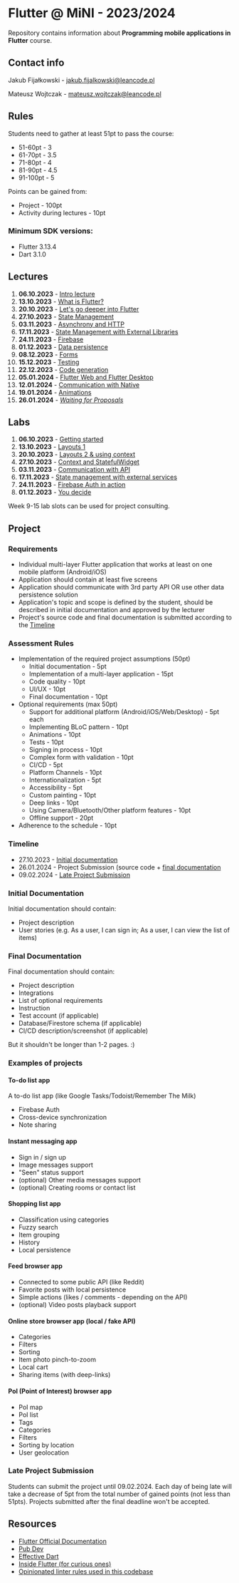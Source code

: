 # Flutter @ MiNI - 2023/2024
Repository contains information about **Programming mobile applications in Flutter** course.

## Contact info
Jakub Fijałkowski - jakub.fijalkowski@leancode.pl

Mateusz Wojtczak - mateusz.wojtczak@leancode.pl

## Rules
Students need to gather at least 51pt to pass the course:
- 51-60pt - 3
- 61-70pt - 3.5
- 71-80pt - 4
- 81-90pt - 4.5
- 91-100pt - 5

Points can be gained from:
- Project - 100pt
- Activity during lectures - 10pt

### Minimum SDK versions:
- Flutter 3.13.4
- Dart 3.1.0


## Lectures
1. **06.10.2023** - [Intro lecture](lectures/week1_lecture)
2. **13.10.2023** - [What is Flutter?](lectures/week2_lecture)
3. **20.10.2023** - [Let's go deeper into Flutter](lectures/week3_lecture)
4. **27.10.2023** - [State Management](lectures/week4_lecture)
5. **03.11.2023** - [Asynchrony and HTTP](lectures/week5_lecture)
6. **17.11.2023** - [State Management with External Libraries](lectures/week6_lecture)
7. **24.11.2023** - [Firebase](lectures/week7_lecture)
8. **01.12.2023** - [Data persistence](lectures/week8_lecture)
9. **08.12.2023** - [Forms](lectures/week9_lecture)
10. **15.12.2023** - [Testing](lectures/week10_lecture)
11. **22.12.2023** - [Code generation](lectures/week11_lecture)
12. **05.01.2024** - [Flutter Web and Flutter Desktop](lectures/week12_lecture)
13. **12.01.2024** - [Communication with Native](lectures/week13_lecture)
14. **19.01.2024** - [Animations](lectures/week14_lecture)
15. **26.01.2024** - [*Waiting for Proposals*]()


## Labs
1. **06.10.2023** - [Getting started](labs/week1_lab)
2. **13.10.2023** - [Layouts 1](labs/week2_lab)
3. **20.10.2023** - [Layouts 2 & using context](labs/week3_lab)
4. **27.10.2023** - [Context and StatefulWidget](labs/week4_lab)
5. **03.11.2023** - [Communication with API](labs/week5_lab)
6. **17.11.2023** - [State management with external services](labs/week6_lab)
7. **24.11.2023** - [Firebase Auth in action](labs/week7_lab)
8. **01.12.2023** - [You decide](labs/week8_lab)

Week 9-15 lab slots can be used for project consulting.

## Project

### Requirements
- Individual multi-layer Flutter application that works at least on one mobile platform (Android/iOS)
- Application should contain at least five screens
- Application should communicate with 3rd party API OR use other data persistence solution
- Application's topic and scope is defined by the student, should be described in initial documentation and approved by the lecturer
- Project's source code and final documentation is submitted according to the [Timeline](#timeline)

### Assessment Rules
- Implementation of the required project assumptions (50pt)
	- Initial documentation - 5pt
	- Implementation of a multi-layer application - 15pt
	- Code quality - 10pt
	- UI/UX - 10pt
	- Final documentation - 10pt
- Optional requirements (max 50pt)
	- Support for additional platform (Android/iOS/Web/Desktop) - 5pt each
	- Implementing BLoC pattern - 10pt
	- Animations - 10pt
	- Tests - 10pt
	- Signing in process - 10pt
	- Complex form with validation - 10pt
	- CI/CD - 5pt
	- Platform Channels - 10pt
	- Internationalization - 5pt
	- Accessibility - 5pt
	- Custom painting - 10pt
	- Deep links - 10pt
	- Using Camera/Bluetooth/Other platform features - 10pt
	- Offline support - 20pt
- Adherence to the schedule - 10pt


### Timeline
- 27.10.2023 - [Initial documentation](#initial-documentation)
- 26.01.2024 - Project Submission (source code + [final documentation](#final-documentation)
- 09.02.2024 - [Late Project Submission](#late-project-submission)

### Initial Documentation
Initial documentation should contain:
- Project description
- User stories (e.g. As a user, I can sign in; As a user, I can view the list of items)

### Final Documentation
Final documentation should contain:
- Project description
- Integrations
- List of optional requirements
- Instruction
- Test account (if applicable)
- Database/Firestore schema (if applicable)
- CI/CD description/screenshot (if applicable)

But it shouldn't be longer than 1-2 pages. :)

### Examples of projects
#### To-do list app
A to-do list app (like Google Tasks/Todoist/Remember The Milk)
- Firebase Auth
- Cross-device synchronization
- Note sharing

#### Instant messaging app
- Sign in / sign up
- Image messages support
- "Seen" status support
- (optional) Other media messages support
- (optional) Creating rooms or contact list

#### Shopping list app
- Classification using categories
- Fuzzy search
- Item grouping
- History
- Local persistence

#### Feed browser app
- Connected to some public API (like Reddit)
- Favorite posts with local persistence
- Simple actions (likes / comments - depending on the API)
- (optional) Video posts playback support

#### Online store browser app (local / fake API)
- Categories
- Filters
- Sorting
- Item photo pinch-to-zoom
- Local cart
- Sharing items (with deep-links)

#### PoI (Point of Interest) browser app
- PoI map
- PoI list
- Tags
- Categories
- Filters
- Sorting by location
- User geolocation

### Late Project Submission
Students can submit the project until 09.02.2024. Each day of being late will take a decrease of 5pt from the total number of gained points (not less than 51pts). Projects submitted after the final deadline won't be accepted.

## Resources
- [Flutter Official Documentation](https://flutter.dev/docs)
- [Pub Dev](https://pub.dev)
- [Effective Dart](https://dart.dev/guides/language/effective-dart)
- [Inside Flutter (for curious ones)](https://docs.flutter.dev/resources/inside-flutter)
- [Opinionated linter rules used in this codebase](https://github.com/leancodepl/flutter_corelibrary/tree/master/packages/leancode_lint)
